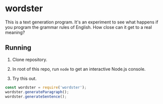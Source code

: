 # wordster

This is a text generation program. It's an experiment to see what happens if you
program the grammar rules of English. How close can it get to a real meaning?

## Running

1. Clone repository.

2. In root of this repo, run `node` to get an interactive Node.js console.

3. Try this out.

```javascript
const wordster = require('wordster');
wordster.generateParagraph();
wordster.generateSentence();
```
